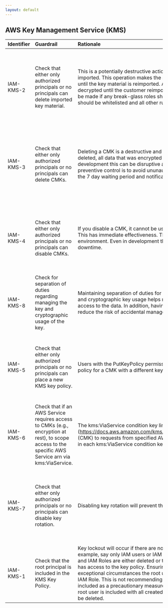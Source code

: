 ```yaml
---
layout: default
---
```


## AWS Key Management Service (KMS)

| Identifier   | Guardrail                                                                                                                                            | Rationale                                                                                                                                                                                                                                                                                                                                                                                                                                                                                                                                                                                                                                                                                                                          | Remediation                                                                                                                                                                                                                                                                                                                                      | References                                                                                                                                                                                                                                                                     | Policy                             | IAM Actions                   |
|:-------------|:-----------------------------------------------------------------------------------------------------------------------------------------------------|:-----------------------------------------------------------------------------------------------------------------------------------------------------------------------------------------------------------------------------------------------------------------------------------------------------------------------------------------------------------------------------------------------------------------------------------------------------------------------------------------------------------------------------------------------------------------------------------------------------------------------------------------------------------------------------------------------------------------------------------|:-------------------------------------------------------------------------------------------------------------------------------------------------------------------------------------------------------------------------------------------------------------------------------------------------------------------------------------------------|:-------------------------------------------------------------------------------------------------------------------------------------------------------------------------------------------------------------------------------------------------------------------------------|:-----------------------------------|:------------------------------|
| IAM-KMS-2    | Check that either only authorized principals or no principals can delete imported key material.                                                      | This is a potentially destructive action. Deletes key material that you previously imported. This operation makes the specified customer master key (CMK) unusable until the key material is reimported. All encrypted data is unreadable and unable to be decrypted until the customer reimports the exact same key material. A decision should be made if any break-glass roles should have this capability. These authorized roles should be whitelisted and all other rules should trigger a violation.                                                                                                                                                                                                                        | Permission kms:DeleteImportedKeyMaterial should only be for authorized principals. Ensure any attached policies are for authorized use cases only and have sufficient preventive controls and monitoring alerts. Enforce with preventive controls (e.g., service control policies). Detect on any AWS API calls to delete imported key material. | https://docs.aws.amazon.com/kms/latest/developerguide/importing-keys-delete-key-material.html                                                                                                                                                                                  | KMS Key Policy and IAM Policy      | kms:DeleteImportedKeyMaterial |
| IAM-KMS-3    | Check that either only authorized principals or no principals can delete CMKs.                                                                       | Deleting a CMK is a destructive and potentially dangerous operation. When a CMK is deleted, all data that was encrypted under the CMK is unrecoverable. Even in development this can be disruptive as there might be unnecessary downtime. The preventive control is to avoid ununauthorized capability of deleting CMKs. Relying on the 7 day waiting period and notificatons require appropriate detective controls.                                                                                                                                                                                                                                                                                                             | Permission kms:ScheduleKeyDeletion should only be for authorized principals. Ensure any attached policies are for authorized use cases only and have sufficient preventive controls and monitoring alerts. Enforce with preventive controls (e.g., service control policies). Detect on any AWS API calls to delete CMKs                         | https://docs.aws.amazon.com/kms/latest/APIReference/API_ScheduleKeyDeletion.html                                                                                                                                                                                               | KMS Key Policy and IAM Policy      | kms:ScheduleKeyDeletion       |
| IAM-KMS-4    | Check that either only authorized principals or no principals can disable CMKs.                                                                      | If you disable a CMK, it cannot be used to encrypt or decrypt data until you re-enable it. This has immediate effectiveness. This could potentially incur downtime in a production environment. Even in development this can be disruptive as there might be unnecessary downtime.                                                                                                                                                                                                                                                                                                                                                                                                                                                 | Permission kms:DisableKey should only be for authorized principals. Ensure any attached policies are for authorized use cases only and have sufficient preventive controls and monitoring alerts. Enforce with preventive controls (e.g., service control policies). Detect on any AWS API calls to disable CMKs.                                | https://docs.aws.amazon.com/kms/latest/developerguide/enabling-keys.html                                                                                                                                                                                                       | KMS Key Policy and IAM Policy      | kms:DisableKey                |
| IAM-KMS-8    | Check for separation of duties regarding managing the key and cryptographic usage of the key.                                                        | Maintaining separation of duties for sensitive and confidential data for key management and cryptographic key usage helps reduce the risk of unauthorized administrative access to the data. In addition, having a dedicated cryptographic key usage role helps reduce the risk of accidental management misconfiguration to the keys.                                                                                                                                                                                                                                                                                                                                                                                             | Check that the key administrator and cryptographic key usage role maintain separate IAM actions for admin and usage. Examplekey admin hereandkey user here.                                                                                                                                                                                      | nan                                                                                                                                                                                                                                                                            | nan                                |                               |
| IAM-KMS-5    | Check that either only authorized principals or no principals can place a new KMS key policy.                                                        | Users with the PutKeyPolicy permission for a CMK can completely replace the key policy for a CMK with a different key policy of their choice.                                                                                                                                                                                                                                                                                                                                                                                                                                                                                                                                                                                      | Permission kms:PutKeyPolicy should only be for authorized principals. Ensure any attached policies are for authorized use cases only and have sufficient preventive controls and monitoring alerts. Enforce with preventive controls (e.g., service control policies). Detect on any AWS API calls to put key policy.                            | https://d0.awsstatic.com/whitepapers/aws-kms-best-practices.pdf                                                                                                                                                                                                                | KMS Key Policy and Identity Policy | kms:PutKeyPolicy              |
| IAM-KMS-6    | Check that if an AWS Service requires access to CMKs (e.g., encryption at rest), to scope access to the specific AWS Service arn via kms:ViaService. | The kms:ViaService condition key limits use of an AWS KMS customer master key (https://docs.aws.amazon.com/kms/latest/developerguide/concepts.html#master_keys) (CMK) to requests from specified AWS services. You can specify one or more services in each kms:ViaService condition key.                                                                                                                                                                                                                                                                                                                                                                                                                                          | Specify the kms:ViaService condition.                                                                                                                                                                                                                                                                                                            | https://docs.aws.amazon.com/kms/latest/developerguide/policy-conditions.html#conditions-kms-via-service                                                                                                                                                                        | KMS Key Policy                     |                               |
| IAM-KMS-7    | Check that either only authorized principals or no principals can disable key rotation.                                                              | Disabling key rotation will prevent the CMK from automatic annual rotation.                                                                                                                                                                                                                                                                                                                                                                                                                                                                                                                                                                                                                                                        | Permission kms:DisableKeyRotation should only be for authorized principals. Ensure any attached policies are for authorized use cases only and have sufficient preventive controls and monitoring alerts. Enforce with preventive controls (e.g., service control policies). Detect on any AWS API calls to disable CMKs.                        | https://docs.aws.amazon.com/kms/latest/developerguide/rotate-keys.html                                                                                                                                                                                                         | KMS Key Policy                     | kms:DisableKeyRotation        |
| IAM-KMS-1    | Check that the root principal is included in the KMS Key Policy.                                                                                     | Key lockout will occur if there are no principals that have access to the key policy. For example, say only IAM users or IAM Roles or included in the key policy. If the IAM users and IAM Roles are either deleted or they are removed from the key policy, no principal has access to the key policy. Ensuring root is included on the key policy means that in exceptional circumstances the root user can reestablish delegation to the appropriate IAM Role. This is not recommending daily or frequent root usage, rather this root is included as a precautionary measure for exceptional circumstances. The AWS Account root user is included with all created AWS Accounts. Root user is superadmin and can’t be deleted. | Add root principal to key policy.                                                                                                                                                                                                                                                                                                                | https://docs.aws.amazon.com/kms/latest/developerguide/key-policies.html#key-policy-default-allow-root-enable-iam https://docs.aws.amazon.com/kms/latest/developerguide/key-policies.html#key-policy-default https://docs.aws.amazon.com/IAM/latest/UserGuide/id_root-user.html | KMS Key Policy                     |                               |